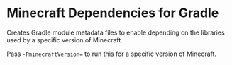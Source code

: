 
# Minecraft Dependencies for Gradle

Creates Gradle module metadata files to enable depending on the libraries used by a
specific version of Minecraft.

Pass `-PminecraftVersion=` to run this for a specific version of Minecraft.

